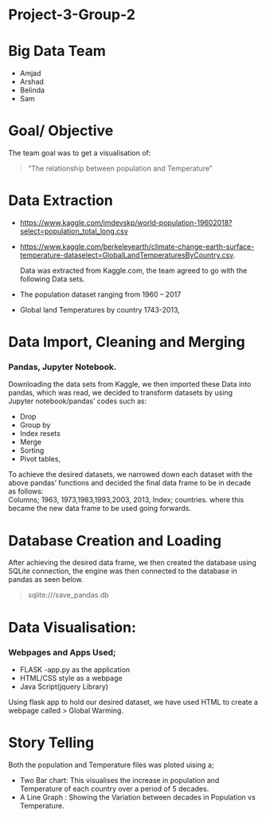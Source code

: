 # Project-3-Group-2

# Big Data Team
* Amjad
* Arshad
* Belinda 
* Sam

# Goal/ Objective
The team goal was to get a visualisation of: 
> “The relationship between  population and Temperature” 

# Data Extraction 

*	https://www.kaggle.com/imdevskp/world-population-19602018?select=population_total_long.csv 
* https://www.kaggle.com/berkeleyearth/climate-change-earth-surface-temperature-dataselect=GlobalLandTemperaturesByCountry.csv.
 
  Data was extracted from Kaggle.com, the team agreed to go with the following Data sets.
*	The population dataset ranging from 1960 – 2017 
*	Global land Temperatures by country 1743-2013, 


# Data Import, Cleaning and Merging

### Pandas, Jupyter Notebook.

 Downloading the data sets from Kaggle, we then imported these Data into pandas, which was read, we decided to transform datasets by using Jupyter notebook/pandas’ codes such as:
*	Drop
*	Group by
*	Index resets
*	Merge
*	Sorting
*	Pivot tables,
 
 To achieve the desired datasets, we narrowed down each dataset with the above pandas’ functions and decided the final data frame to be in decade as follows:  
 Columns; 1963, 1973,1983,1993,2003, 2013, Index; countries. where this became the new data frame to be used going forwards.



# Database Creation and Loading
After achieving the desired data frame, we then created the database using 
SQLite connection, the engine was then connected to the database in pandas as seen below. 
> sqlite:///save_pandas.db



# Data Visualisation:

### Webpages and Apps Used;

 * FLASK -app.py as the application
 * HTML/CSS style as a webpage 
 * Java Script(jquery Library)
  
  Using flask app to hold our desired dataset, we have used HTML to create a webpage called > Global Warming.
  


# Story Telling

Both the population and Temperature files was ploted uising a; 

*	Two Bar chart:   This visualises the increase in population and Temperature of each country over a period of 5 decades.
*	A Line Graph : Showing the Variation between decades in Population vs Temperature.

